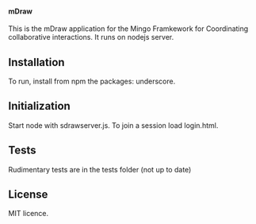 
#### mDraw

This is the mDraw application for the Mingo Framkework for Coordinating collaborative interactions. It runs on nodejs server.

## Installation

To run, install from npm the packages: underscore. 

## Initialization

Start node with sdrawserver.js. To join a session load login.html.

## Tests

Rudimentary tests are in the tests folder (not up to date)


## License

MIT licence.
